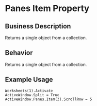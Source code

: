 # Panes Item Property

## Business Description
Returns a single object from a collection.

## Behavior
Returns a single object from a collection.

## Example Usage
```vba
Worksheets(1).Activate 
ActiveWindow.Split = True 
ActiveWindow.Panes.Item(3).ScrollRow = 5
```